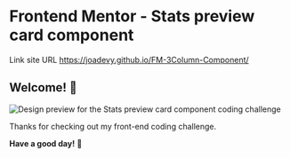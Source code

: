 # Frontend Mentor - Stats preview card component


Link site URL https://joadevy.github.io/FM-3Column-Component/

## Welcome! 👋

![Design preview for the Stats preview card component coding challenge](./design/desktop-preview.jpg)

Thanks for checking out my front-end coding challenge.

**Have a good day!** 🚀
